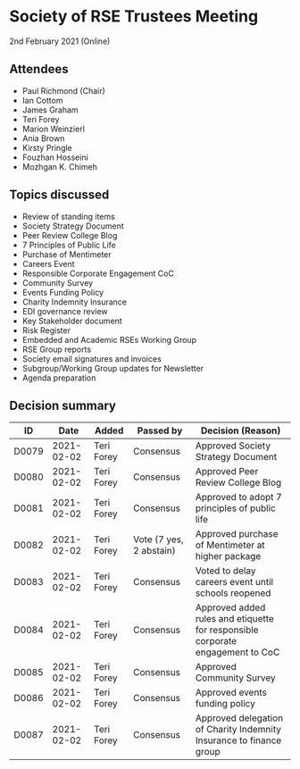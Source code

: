 # Society of RSE Trustees Meeting

2nd February 2021 (Online)

## Attendees

   - Paul Richmond (Chair)
   - Ian Cottom
   - James Graham
   - Teri Forey
   - Marion Weinzierl
   - Ania Brown
   - Kirsty Pringle
   - Fouzhan Hosseini
   - Mozhgan K. Chimeh

## Topics discussed

   - Review of standing items
   - Society Strategy Document
   - Peer Review College Blog
   - 7 Principles of Public Life
   - Purchase of Mentimeter
   - Careers Event
   - Responsible Corporate Engagement CoC
   - Community Survey
   - Events Funding Policy
   - Charity Indemnity Insurance
   - EDI governance review
   - Key Stakeholder document
   - Risk Register
   - Embedded and Academic RSEs Working Group
   - RSE Group reports
   - Society email signatures and invoices
   - Subgroup/Working Group updates for Newsletter
   - Agenda preparation

## Decision summary

| ID  | Date       | Added       | Passed by | Decision (Reason)                                                                                                                                                                                                          |
|-----|------------|-------------|-----------|----------------------------------------------------------------------------------------------------------------------------------------------------------------------------------------------------------------------------|
| D0079 | 2021-02-02 | Teri Forey | Consensus | Approved Society Strategy Document |
| D0080 | 2021-02-02 | Teri Forey | Consensus | Approved Peer Review College Blog |
| D0081 | 2021-02-02 | Teri Forey | Consensus | Approved to adopt 7 principles of public life |
| D0082 | 2021-02-02 | Teri Forey | Vote (7 yes, 2 abstain) | Approved purchase of Mentimeter at higher package |
| D0083 | 2021-02-02 | Teri Forey | Consensus | Voted to delay careers event until schools reopened |
| D0084 | 2021-02-02 | Teri Forey | Consensus | Approved added rules and etiquette for responsible corporate engagement to CoC |
| D0085 | 2021-02-02 | Teri Forey | Consensus | Approved Community Survey |
| D0086 | 2021-02-02 | Teri Forey | Consensus | Approved events funding policy |
| D0087 | 2021-02-02 | Teri Forey | Consensus | Approved delegation of Charity Indemnity Insurance to finance group | 